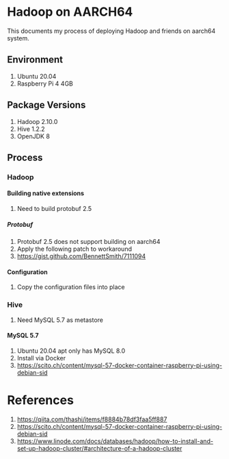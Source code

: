 # Hadoop on AARCH64

This documents my process of deploying Hadoop and friends on aarch64 system.

## Environment
1. Ubuntu 20.04
1. Raspberry Pi 4 4GB

## Package Versions
1. Hadoop 2.10.0
1. Hive 1.2.2
1. OpenJDK 8

## Process

### Hadoop

#### Building native extensions

1. Need to build protobuf 2.5

##### Protobuf

1. Protobuf 2.5 does not support building on aarch64
1. Apply the following patch to workaround
1. https://gist.github.com/BennettSmith/7111094

#### Configuration

1. Copy the configuration files into place

### Hive

1. Need MySQL 5.7 as metastore

#### MySQL 5.7

1. Ubuntu 20.04 apt only has MySQL 8.0
1. Install via Docker
1. https://scito.ch/content/mysql-57-docker-container-raspberry-pi-using-debian-sid

# References
1. https://qiita.com/thashi/items/f8884b78df3faa5ff887
1. https://scito.ch/content/mysql-57-docker-container-raspberry-pi-using-debian-sid
1. https://www.linode.com/docs/databases/hadoop/how-to-install-and-set-up-hadoop-cluster/#architecture-of-a-hadoop-cluster
